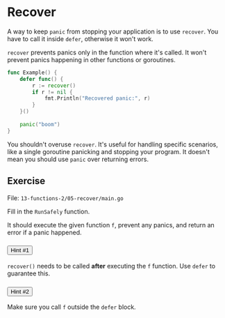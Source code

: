 # Recover

A way to keep `panic` from stopping your application is to use `recover`.
You have to call it inside `defer`, otherwise it won't work.

`recover` prevents panics only in the function where it's called.
It won't prevent panics happening in other functions or goroutines.

```go
func Example() {
	defer func() {
		r := recover()	
		if r != nil {
			fmt.Println("Recovered panic:", r)
		}
	}()
	
	panic("boom")
}
```

You shouldn't overuse `recover`. It's useful for handling specific scenarios, like a single
goroutine panicking and stopping your program. It doesn't mean you should use `panic` over
returning errors.

## Exercise

File: `13-functions-2/05-recover/main.go`

Fill in the `RunSafely` function.

It should execute the given function `f`, prevent any panics, and return an error if a panic happened.


<div class="accordion" id="hints-accordion">

<div class="accordion-item">
	<h3 class="accordion-header" id="hints-accordion-header-1">
	<button class="accordion-button fs-4 fw-semibold collapsed" type="button" data-bs-toggle="collapse" data-bs-target="#hints-accordion-body-1" aria-expanded="false" aria-controls="hints-accordion">
		Hint #1
	</button>
	</h3>
	<div id="hints-accordion-body-1" class="accordion-collapse collapse" aria-labelledby="hints-accordion-header-1" data-bs-parent="#hints-accordion">
	<div class="accordion-body">

`recover()` needs to be called **after** executing the `f` function. Use `defer` to guarantee this.

</div>
	</div>
	</div>

<div class="accordion-item">
	<h3 class="accordion-header" id="hints-accordion-header-2">
	<button class="accordion-button fs-4 fw-semibold collapsed" type="button" data-bs-toggle="collapse" data-bs-target="#hints-accordion-body-2" aria-expanded="false" aria-controls="hints-accordion">
		Hint #2
	</button>
	</h3>
	<div id="hints-accordion-body-2" class="accordion-collapse collapse" aria-labelledby="hints-accordion-header-2" data-bs-parent="#hints-accordion">
	<div class="accordion-body">

Make sure you call `f` outside the `defer` block.

</div>
	</div>
	</div>

</div>
